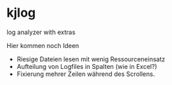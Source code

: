 # kjlog
log analyzer with extras

Hier kommen noch Ideen

* Riesige Dateien lesen mit wenig Ressourceneinsatz
* Aufteilung von Logfiles in Spalten (wie in Excel?)
* Fixierung mehrer Zeilen während des Scrollens.
